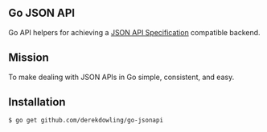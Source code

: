 Go JSON API
---

Go API helpers for achieving a [JSON API Specification](http://jsonapi.org/)
compatible backend.

## Mission

To make dealing with JSON APIs in Go simple, consistent, and easy.

## Installation

```
$ go get github.com/derekdowling/go-jsonapi
```
